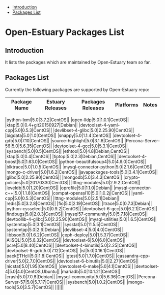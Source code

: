 
* [Introduction](#1)
* [Packages List](#2)


# Open-Estuary Packages List
## <a name="1">Introduction</a>  
It lists the packages which are maintained by Open-Estuary team so far.

## <a name="2">Packages List</a> 
Currently the following packages are supported by Open-Estuary repo:

|Package Name|Estuary Releases|Packages Releases|Platforms|Notes|
|--|--|--|--|--|
    
|python-lxml|5.0|3.7.2|CentOS||
|open-lldp|5.0|1.0.1|CentOS||
|ktap|5.0|0.4+git20150927|Debian||
|devtoolset-4-yaml-cpp|5.0|0.5.3|CentOS||
|devlibset-4-glibc|5.0|2.25.90|CentOS||
|bigdata|5.0|1.0|CentOS||
|snappy|5.0|1.1.4|CentOS||
|devtoolset-4-gdb|5.0|7.10|CentOS||
|source-highlight|5.0|3.1.8|CentOS||
|Percona-Server-56|5.0|5.6.35|CentOS||
|devtoolset-4-gcc|5.0|5.3.1|CentOS||
|sysbench|5.0|0.5|CentOS||
|ethtool|5.0|4.8|Debian,CentOS||
|ktap|5.0|0.4|CentOS||
|tiptop|5.0|2.3|Debian,CentOS||
|devtoolset-4-boost|5.0|1.63.0|CentOS||
|python-beautifulsoup4|5.0|4.6.0|CentOS||
|blktrace|5.0|1.0.5|CentOS||
|mysql-connector-python|5.0|2.1.6|CentOS||
|mongo-c-driver|5.0|1.6.2|CentOS||
|javapackages-tools|5.0|3.4.1|CentOS||
|glibc|5.0|2.25.90|CentOS||
|mongodb|5.0|3.4.3|CentOS||
|crypto-policies|5.0|20170330|CentOS||
|lttng-modules|5.0|2.9.2|CentOS||
|leveldb|5.0|1.20|CentOS||
|oprofile|5.0|1.1.0|Debian||
|mysql-connector-c++|5.0|1.1.8|CentOS||
|compat-openssl10|5.0|1.0.2j|CentOS||
|yaml-cpp|5.0|0.5.3|CentOS||
|lttng-modules|5.0|2.5.1|Debian||
|redis|5.0|3.2.8|CentOS||
|fio|5.0|2.19|CentOS||
|ltrace|5.0|0.7.3|Debian||
|python-cssselect|5.0|0.9.2|CentOS||
|devtoolset-6-gcc|5.0|6.2.1|CentOS||
|findbugs|5.0|2.0.3|CentOS||
|mysql57-community|5.0|5.7.18|CentOS||
|devtoollib-4-glibc|5.0|2.25.90|CentOS||
|mysql-utilities|5.0|1.6.5|CentOS||
|systemtap|5.0|3.1|CentOS||
|sysstat|5.0|11.5.5|CentOS||
|systemtap|5.0|2.6|Debian||
|devlibset-4|5.0|4.0|CentOS||
|libbson|5.0|1.6.2|CentOS||
|ceph-deploy|5.0|1.5.37|CentOS||
|AliSQL|5.0|5.6.32|CentOS||
|devtoolset-6|5.0|6.0|CentOS||
|pcre|5.0|8.40|CentOS||
|devtoolset-4-binutils|5.0|2.25|CentOS||
|devtoolset-6-gdb|5.0|7.12|CentOS||
|isl|5.0|0.16.1|CentOS||
|packETHcli|5.0|1.8|CentOS||
|gtest|5.0|1.7.0|CentOS||
|cassandra-cpp-driver|5.0|2.7.0|CentOS||
|devtoolset-6-binutils|5.0|2.27|CentOS||
|nicstat|5.0|1.95|CentOS||
|devtoolset-6-make|5.0|4.1|CentOS||
|devtoolset-4|5.0|4.0|CentOS,Ubuntu||
|mariadb|5.0|10.1.21|CentOS||
|crash|5.0|7.0.8|Debian||
|mysql-community|5.0|5.6.36|CentOS||
|Percona-Server-57|5.0|5.7.17|CentOS||
|sysbench|5.0|1.0.2|CentOS||
|mongo-tools|5.0|3.5.7|CentOS||
||||||
